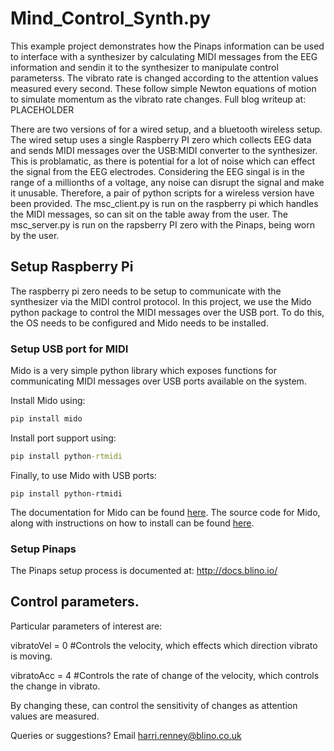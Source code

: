 # Mind_Control_Synth.py

This example project demonstrates how the Pinaps information can be used to interface with a synthesizer by calculating MIDI messages from the EEG information and sendin it to the synthesizer to manipulate control parameterss. The vibrato rate is changed according to the attention values measured every second. These follow simple Newton equations of motion to simulate momentum as the vibrato rate changes. Full blog writeup at: PLACEHOLDER

There are two versions of for a wired setup, and a bluetooth wireless setup. The wired setup uses a single Raspberry PI zero which collects EEG data and sends MIDI messages over the USB:MIDI converter to the synthesizer. This is problamatic, as there is potential for a lot of noise which can effect the signal from the EEG electrodes. Considering the EEG singal is in the range of a millionths of a voltage, any noise can disrupt the signal and make it unusable. Therefore, a pair of python scripts for a wireless version have been provided. The msc_client.py is run on the raspberry pi which handles the MIDI messages, so can sit on the table away from the user. The msc_server.py is run on the rapsberry PI zero with the Pinaps, being worn by the user.

## Setup Raspberry Pi

The raspberry pi zero needs to be setup to communicate with the synthesizer via the MIDI control protocol. In this project, we use the Mido python package to control the MIDI messages over the USB port. To do this, the OS needs to be configured and Mido needs to be installed.

### Setup USB port for MIDI

Mido is a very simple python library which exposes functions for communicating MIDI messages over USB ports available on the system.

Install Mido using:

```cmd
pip install mido
```

Install port support using:

```cmd
pip install python-rtmidi
```

Finally, to use Mido with USB ports:

``` pip install python-rtmidi
pip install python-rtmidi
```

The documentation for Mido can be found [here](https://mido.readthedocs.io/en/latest/).
The source code for Mido, along with instructions on how to install can be found [here](https://github.com/mido/mido).

### Setup Pinaps

The Pinaps setup process is documented at: http://docs.blino.io/

## Control parameters.

Particular parameters of interest are:

vibratoVel = 0  #Controls the velocity, which effects which direction vibrato is moving.

vibratoAcc = 4  #Controls the rate of change of the velocity, which controls the change in vibrato.

By changing these, can control the sensitivity of changes as attention values are measured.

Queries or suggestions? Email harri.renney@blino.co.uk
